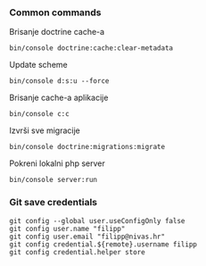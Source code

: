 ### Common commands

Brisanje doctrine cache-a


```
bin/console doctrine:cache:clear-metadata
```

Update scheme


```
bin/console d:s:u --force
```

Brisanje cache-a aplikacije


```
bin/console c:c
```

Izvrši sve migracije


```
bin/console doctrine:migrations:migrate
```

Pokreni lokalni php server


```
bin/console server:run
```

### Git save credentials

```
git config --global user.useConfigOnly false
git config user.name "filipp"
git config user.email "filipp@nivas.hr"
git config credential.${remote}.username filipp
git config credential.helper store
```
